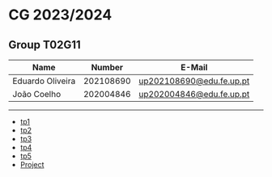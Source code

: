 # CG 2023/2024

## Group T02G11
| Name             | Number    | E-Mail                   |
| ---------------- | --------- | ------------------------ |
| Eduardo Oliveira | 202108690 | up202108690@edu.fe.up.pt |
| João Coelho      | 202004846 | up202004846@edu.fe.up.pt |

----

  - [tp1](tp1/README.md)
  - [tp2](tp2/README.md)
  - [tp3](tp3/README.md)
  - [tp4](tp4/README.md)
  - [tp5](tp5/README.md)
  - [Project](project/README.md)
